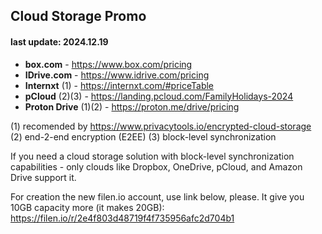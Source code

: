 ## Cloud Storage Promo 
#### last update: 2024.12.19

- **box.com** - https://www.box.com/pricing
- **IDrive.com** - https://www.idrive.com/pricing
- **Internxt** (1) - https://internxt.com/#priceTable
- **pCloud** (2)(3) - https://landing.pcloud.com/FamilyHolidays-2024
- **Proton Drive** (1)(2) - https://proton.me/drive/pricing

(1) recomended by https://www.privacytools.io/encrypted-cloud-storage  
(2) end-2-end encryption (E2EE) 
(3) block-level synchronization  

If you need a cloud storage solution with block-level synchronization capabilities - only clouds like Dropbox, OneDrive, pCloud, and Amazon Drive support it. 

For creation the new filen.io account, use link below, please. It give you 10GB capacity more (it makes 20GB):  
https://filen.io/r/2e4f803d48719f4f735956afc2d704b1
